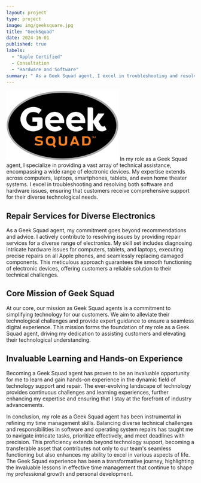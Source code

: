 ```yaml
---
layout: project
type: project
image: img/geeksquare.jpg
title: "GeekSquad"
date: 2024-16-01
published: true
labels:
  - "Apple Certified"
  - Consultation
  - "Hardware and Software"
summary: " As a Geek Squad agent, I excel in troubleshooting and resolving issues across various electronic devices, offering expert guidance on optimal use and providing repair services. My mission is to simplify technology for customers, making the role both fulfilling and valuable in the dynamic field of technology support and repair. "
---
```


<img width="300px" class="rounded float-start pe-4" src="../img/geeksquad.png">
In my role as a Geek Squad agent, I specialize in providing a vast array of technical assistance, encompassing a wide range of electronic devices. My expertise extends across computers, laptops, smartphones, tablets, and even home theater systems. I excel in troubleshooting and resolving both software and hardware issues, ensuring that customers receive comprehensive support for their diverse technological needs.

## Repair Services for Diverse Electronics
As a Geek Squad agent, my commitment goes beyond recommendations and advice. I actively contribute to resolving issues by providing repair services for a diverse range of electronics. My skill set includes diagnosing intricate hardware issues for computers, tablets, and laptops, executing precise repairs on all Apple phones, and seamlessly replacing damaged components. This meticulous approach guarantees the smooth functioning of electronic devices, offering customers a reliable solution to their technical challenges.

## Core Mission of Geek Squad
At our core, our mission as Geek Squad agents is a commitment to simplifying technology for our customers. We aim to alleviate their technological challenges and provide expert guidance to ensure a seamless digital experience. This mission forms the foundation of my role as a Geek Squad agent, driving my dedication to assisting customers and elevating their technological understanding.

## Invaluable Learning and Hands-on Experience
Becoming a Geek Squad agent has proven to be an invaluable opportunity for me to learn and gain hands-on experience in the dynamic field of technology support and repair. The ever-evolving landscape of technology provides continuous challenges and learning experiences, further enhancing my expertise and ensuring that I stay at the forefront of industry advancements.

In conclusion, my role as a Geek Squad agent has been instrumental in refining my time management skills. Balancing diverse technical challenges and responsibilities in software and operating system repairs has taught me to navigate intricate tasks, prioritize effectively, and meet deadlines with precision. This proficiency extends beyond technology support, becoming a transferable asset that contributes not only to our team's seamless functioning but also enhances my ability to excel in various aspects of life. The Geek Squad experience has been a transformative journey, highlighting the invaluable lessons in effective time management that continue to shape my professional growth and personal development.
